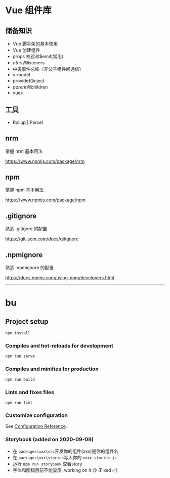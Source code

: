 # Vue 组件库

## 储备知识

- Vue 脚手架的基本使用
- Vue 创建组件
- props 校验和$emit(常用)
- $attrs和$listeners
- 中央事件总线（非父子组件间通信）
- v-model
- provide和inject
- $parent和$children
- vuex

## 工具

- Rollup  |  Parcel

## nrm

掌握 nrm 基本用法

https://www.npmjs.com/package/nrm

## npm

掌握 npm 基本用法

https://www.npmjs.com/package/npm

## .gitignore

熟悉 .gitigore 的配置

https://git-scm.com/docs/gitignore

## .npmignore

熟悉 .npmignore 的配置

https://docs.npmjs.com/using-npm/developers.html

--------------------------------------------------------------------

# bu

## Project setup
```
npm install
```

### Compiles and hot-reloads for development
```
npm run serve
```

### Compiles and minifies for production
```
npm run build
```

### Lints and fixes files
```
npm run lint
```

### Customize configuration
See [Configuration Reference](https://cli.vuejs.org/config/).

### Storybook (added on 2020-09-09)
- 在 `packages\xxx\src`开发你的组件(xxx)是你的组件名
- 在 `packages\xxx\stories`写入你的 `xxxx.stories.js`
- 运行 `npm run storybook` 查看story
- 字体和图标目前不能显示, working on it 🙃 (Fixed ✅)